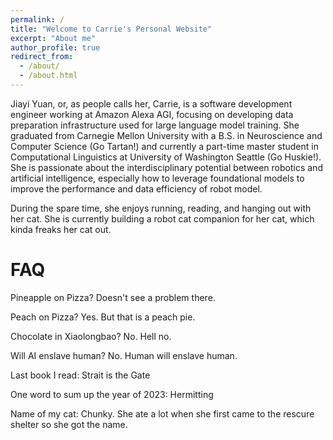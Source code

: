 ```yaml
---
permalink: /
title: "Welcome to Carrie's Personal Website"
excerpt: "About me"
author_profile: true
redirect_from: 
  - /about/
  - /about.html
---
```


Jiayi Yuan, or, as people calls her, Carrie, is a software development engineer working at Amazon Alexa AGI, focusing on developing data preparation infrastructure used for large language model training. She graduated from Carnegie Mellon University with a B.S. in Neuroscience and Computer Science (Go Tartan!) and currently a part-time master student in Computational Linguistics at University of Washington Seattle (Go Huskie!). She is passionate about the interdisciplinary potential between robotics and artificial intelligence, especially how to leverage foundational models to improve the performance and data efficiency of robot model. 

During the spare time, she enjoys running, reading, and hanging out with her cat. She is currently building a robot cat companion for her cat, which kinda freaks her cat out.




FAQ
=======

Pineapple on Pizza? Doesn't see a problem there.

Peach on Pizza? Yes. But that is a peach pie.

Chocolate in Xiaolongbao? No. Hell no.

Will AI enslave human? No. Human will enslave human.

Last book I read: Strait is the Gate

One word to sum up the year of 2023: Hermitting

Name of my cat: Chunky. She ate a lot when she first came to the rescure shelter so she got the name.
